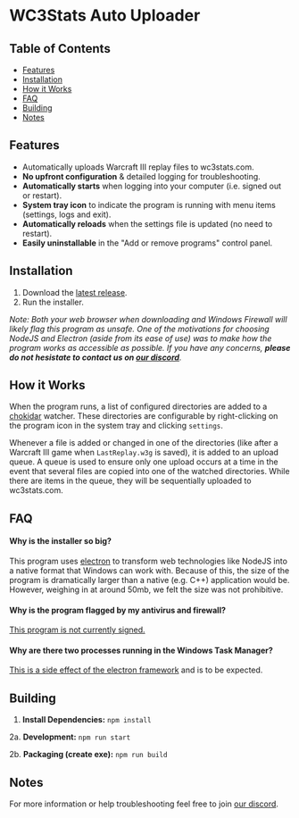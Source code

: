 # WC3Stats Auto Uploader

## Table of Contents

- [Features](#features)
- [Installation](#installation)
- [How it Works](#how-it-works)
- [FAQ](#faq)
- [Building](#building)
- [Notes](#notes)

## Features

* Automatically uploads Warcraft III replay files to wc3stats.com.
* **No upfront configuration** & detailed logging for troubleshooting.
* **Automatically starts** when logging into your computer (i.e. signed out or restart).
* **System tray icon** to indicate the program is running with menu items (settings, logs and exit).
* **Automatically reloads** when the settings file is updated (no need to restart).
* **Easily uninstallable** in the "Add or remove programs" control panel.

## Installation

1. Download the [latest release](https://wc3stats.com/auto-uploader "latest release").
2. Run the installer.

*Note: Both your web browser when downloading and Windows Firewall will likely flag this program as unsafe. One of the motivations for choosing NodeJS and Electron (aside from its ease of use) was to make how the program works as accessible as possible. If you have any concerns, **please do not hesistate to contact us on [our discord](https://wcstats.com/discord)**.*

## How it Works

When the program runs, a list of configured directories are added to a [chokidar](https://github.com/paulmillr/chokidar) watcher. These directories are configurable by right-clicking on the program icon in the system tray and clicking `settings`.

Whenever a file is added or changed in one of the directories (like after a Warcraft III game when `LastReplay.w3g` is saved), it is added to an upload queue. A queue is used to ensure only one upload occurs at a time in the event that several files are copied into one of the watched directories. While there are items in the queue, they will be sequentially uploaded to wc3stats.com.

## FAQ

#### Why is the installer so big?

This program uses [electron](https://electronjs.org/) to transform web technologies like NodeJS into a native format that Windows can work with. Because of this, the size of the program is dramatically larger than a native (e.g. C++) application would be. However, weighing in at around 50mb, we felt the size was not prohibitive.

#### Why is the program flagged by my antivirus and firewall?

[This program is not currently signed.](https://www.electron.build/code-signing)

#### Why are there two processes running in the Windows Task Manager?

[This is a side effect of the electron framework](https://electronjs.org/docs/tutorial/application-architecture) and is to be expected.

## Building

1. **Install Dependencies:** `npm install`

2a. **Development:** `npm run start`

2b. **Packaging (create exe):** `npm run build`

## Notes

For more information or help troubleshooting feel free to join [our discord](https://discord.gg/N3VGkUM).